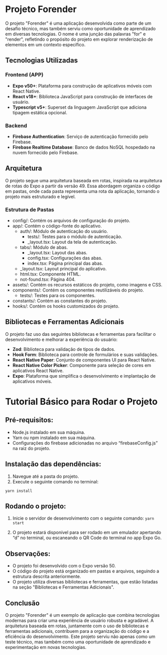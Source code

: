 # Projeto Forender

O projeto "Forender" é uma aplicação desenvolvida como parte de um desafio técnico, mas também serviu como oportunidade de aprendizado em diversas tecnologias. O nome é uma junção das palavras "for" e "render", refletindo o propósito do projeto em explorar renderização de elementos em um contexto específico.

## Tecnologias Utilizadas

### Frontend (APP)

- **Expo v50+**: Plataforma para construção de aplicativos móveis com React Native.
- **React v18+**: Biblioteca JavaScript para construção de interfaces de usuário.
- **Typescript v5+**: Superset da linguagem JavaScript que adiciona tipagem estática opcional.

### Backend

- **Firebase Authentication**: Serviço de autenticação fornecido pelo Firebase.
- **Firebase Realtime Database**: Banco de dados NoSQL hospedado na nuvem fornecido pelo Firebase.

## Arquitetura

O projeto segue uma arquitetura baseada em rotas, inspirada na arquitetura de rotas do Expo a partir da versão 49. Essa abordagem organiza o código em pastas, onde cada pasta representa uma rota da aplicação, tornando o projeto mais estruturado e legível.

### Estrutura de Pastas


- config/: Contém os arquivos de configuração do projeto.
- app/: Contém o código-fonte do aplicativo.
    - auth/: Módulo de autenticação do usuário.
        - tests/: Testes para o módulo de autenticação.
        - _layout.tsx: Layout da tela de autenticação.
    - tabs/: Módulo de abas.
        - _layout.tsx: Layout das abas.
        - config.tsx: Configurações das abas.
        - index.tsx: Página principal das abas.
    - _layout.tsx: Layout principal do aplicativo.
    - html.tsx: Componente HTML.
    - not-found.tsx: Página 404.
- assets/: Contém os recursos estáticos do projeto, como imagens e CSS.
- components/: Contém os componentes reutilizáveis do projeto.
    - tests/: Testes para os componentes.
- constants/: Contém as constantes do projeto.
- hooks/: Contém os hooks customizados do projeto.


## Bibliotecas e Ferramentas Adicionais

O projeto faz uso das seguintes bibliotecas e ferramentas para facilitar o desenvolvimento e melhorar a experiência do usuário:

- **Zod**: Biblioteca para validação de tipos de dados.
- **Hook Form**: Biblioteca para controle de formulários e suas validações.
- **React Native Paper**: Conjunto de componentes UI para React Native.
- **React Native Color Picker**: Componente para seleção de cores em aplicativos React Native.
- **Expo**: Plataforma que simplifica o desenvolvimento e implantação de aplicativos móveis.

# Tutorial Básico para Rodar o Projeto

## Pré-requisitos:
- Node.js instalado em sua máquina.
- Yarn ou npm instalado em sua máquina.
- Configurações do firebase adicionadas no arquivo “firebaseConfig.js” na raiz do projeto.

## Instalação das dependências:
1. Navegue até a pasta do projeto.
2. Execute o seguinte comando no terminal:

`yarn install`


## Rodando o projeto:
1. Inicie o servidor de desenvolvimento com o seguinte comando:
`yarn start`

2. O projeto estará disponível para ser rodado em um emulador apertando “d” no terminal, ou escaneando o QR Code do terminal no app Expo Go.

## Observações:
- O projeto foi desenvolvido com o Expo versão 50.
- O código do projeto está organizado em pastas e arquivos, seguindo a estrutura descrita anteriormente.
- O projeto utiliza diversas bibliotecas e ferramentas, que estão listadas na seção "Bibliotecas e Ferramentas Adicionais".


## Conclusão

O projeto "Forender" é um exemplo de aplicação que combina tecnologias modernas para criar uma experiência de usuário robusta e agradável. A arquitetura baseada em rotas, juntamente com o uso de bibliotecas e ferramentas adicionais, contribuem para a organização do código e a eficiência do desenvolvimento. Este projeto serviu não apenas como um teste técnico, mas também como uma oportunidade de aprendizado e experimentação em novas tecnologias.
